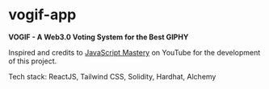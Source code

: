 # vogif-app

**VOGIF - A Web3.0 Voting System for the Best GIPHY**

Inspired and credits to <a href="https://youtu.be/Wn_Kb3MR_cU">JavaScript Mastery</a> on YouTube for the development of this project.

Tech stack: ReactJS, Tailwind CSS, Solidity, Hardhat, Alchemy 
